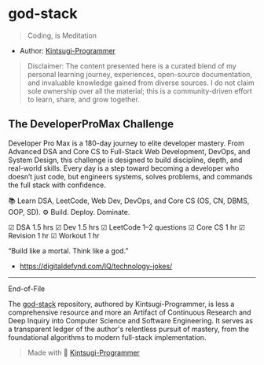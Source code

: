 # god-stack
> Coding, is Meditation

- Author: [Kintsugi-Programmer](https://github.com/kintsugi-programmer)

> Disclaimer: The content presented here is a curated blend of my personal learning journey, experiences, open-source documentation, and invaluable knowledge gained from diverse sources. I do not claim sole ownership over all the material; this is a community-driven effort to learn, share, and grow together.




## The DeveloperProMax Challenge
Developer Pro Max is a 180-day journey to elite developer mastery. From Advanced DSA and Core CS to Full-Stack Web Development, DevOps, and System Design, this challenge is designed to build discipline, depth, and real-world skills. Every day is a step toward becoming a developer who doesn’t just code, but engineers systems, solves problems, and commands the full stack with confidence.

📚 Learn DSA, LeetCode, Web Dev, DevOps, and Core CS (OS, CN, DBMS, OOP, SD). ⚙️ Build. Deploy. Dominate.

☑ DSA 1.5 hrs
☑ Dev 1.5 hrs
☑ LeetCode 1–2 questions
☑ Core CS 1 hr
☑ Revision 1 hr
☑ Workout 1 hr

“Build like a mortal. Think like a god.”

- https://digitaldefynd.com/IQ/technology-jokes/

---
End-of-File

The [god-stack](https://github.com/kintsugi-programmer/god-stack) repository, authored by Kintsugi-Programmer, is less a comprehensive resource and more an Artifact of Continuous Research and Deep Inquiry into Computer Science and Software Engineering. It serves as a transparent ledger of the author's relentless pursuit of mastery, from the foundational algorithms to modern full-stack implementation.

> Made with 💚 [Kintsugi-Programmer](https://github.com/kintsugi-programmer)